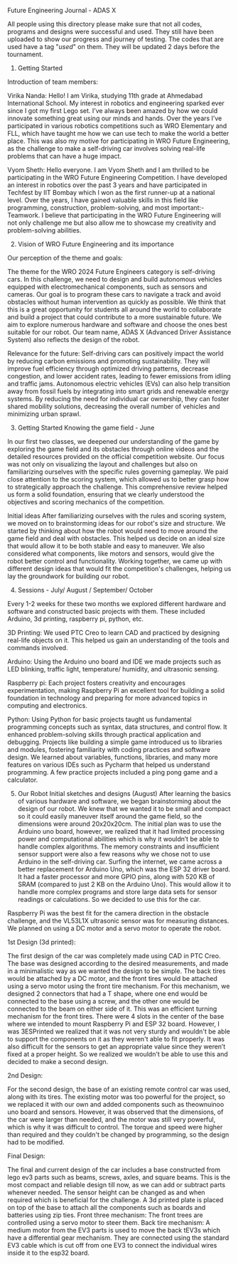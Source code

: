 Future Engineering Journal - ADAS X

All people using this directory please make sure that not all codes, programs and designs were successful and used. They still have been uploaded to show our progress and journey of testing.
The codes that are used have a tag "_used_" on them. They will be updated 2 days before the tournament.



1. Getting Started

Introduction of team members:

Virika Nanda: Hello! I am Virika, studying 11th grade at Ahmedabad International School. My interest in robotics and engineering sparked ever since I got my first Lego set. I’ve always been amazed by how we could innovate something great using our minds and hands. Over the years I’ve participated in various robotics competitions such as WRO Elementary and FLL, which have taught me how we can use tech to make the world a better place. This was also my motive for participating in WRO Future Engineering, as the challenge to make a self-driving car involves solving real-life problems that can have a huge impact.

Vyom Sheth: Hello everyone. I am Vyom Sheth and I am thrilled to be participating in the WRO Future Engineering Competition. I have developed an interest in robotics over the past 3 years and have participated in Techfest by IIT Bombay which I won as the first runner-up at a national level. Over the years, I have gained valuable skills in this field like programming, construction, problem-solving, and most important:- Teamwork. I believe that participating in the WRO Future Engineering will not only challenge me but also allow me to showcase my creativity and problem-solving abilities.


2. Vision of WRO Future Engineering and its importance

Our perception of the theme and goals:

The theme for the WRO 2024 Future Engineers category is self-driving cars. In this challenge, we need to design and build autonomous vehicles equipped with electromechanical components, such as sensors and cameras. Our goal is to program these cars to navigate a track and avoid obstacles without human intervention as quickly as possible. 
We think that this is a great opportunity for students all around the world to collaborate and build a project that could contribute to a more sustainable future. We aim to explore numerous hardware and software and choose the ones best suitable for our robot. Our team name, ADAS X (Advanced Driver Assistance System) also reflects the design of the robot.

Relevance for the future:
Self-driving cars can positively impact the world by reducing carbon emissions and promoting sustainability. They will improve fuel efficiency through optimized driving patterns, decrease congestion, and lower accident rates, leading to fewer emissions from idling and traffic jams. Autonomous electric vehicles (EVs) can also help transition away from fossil fuels by integrating into smart grids and renewable energy systems. By reducing the need for individual car ownership, they can foster shared mobility solutions, decreasing the overall number of vehicles and minimizing urban sprawl.



3. Getting Started
Knowing the game field - June

In our first two classes, we deepened our understanding of the game by exploring the game field and its obstacles through online videos and the detailed resources provided on the official competition website. Our focus was not only on visualizing the layout and challenges but also on familiarizing ourselves with the specific rules governing gameplay. We paid close attention to the scoring system, which allowed us to better grasp how to strategically approach the challenge. This comprehensive review helped us form a solid foundation, ensuring that we clearly understood the objectives and scoring mechanics of the competition.

Initial ideas 
After familiarizing ourselves with the rules and scoring system, we moved on to brainstorming ideas for our robot's size and structure. We started by thinking about how the robot would need to move around the game field and deal with obstacles. This helped us decide on an ideal size that would allow it to be both stable and easy to maneuver. We also considered what components, like motors and sensors, would give the robot better control and functionality. Working together, we came up with different design ideas that would fit the competition's challenges, helping us lay the groundwork for building our robot.



4. Sessions - July/ August / September/ October

Every 1-2 weeks for these two months we explored different hardware and software and constructed basic projects with them. These included Arduino, 3d printing, raspberry pi, python, etc.

3D Printing:
We used PTC Creo to learn CAD and practiced by designing real-life objects on it. This helped us gain an understanding of the tools and commands involved.


Arduino:
Using the Arduino uno board and IDE we made projects such as LED blinking, traffic light, temperature/ humidity, and ultrasonic sensing.  


Raspberry pi:
Each project fosters creativity and encourages experimentation, making Raspberry Pi an excellent tool for building a solid foundation in technology and preparing for more advanced topics in computing and electronics. 


Python:
Using Python for basic projects taught us fundamental programming concepts such as syntax, data structures, and control flow. It enhanced problem-solving skills through practical application and debugging. Projects like building a simple game introduced us to libraries and modules, fostering familiarity with coding practices and software design. We learned about variables, functions, libraries, and many more features on various IDEs such as Pycharm that helped us understand programming. A few practice projects included a ping pong game and a calculator. 


5. Our Robot
Initial sketches and designs (August)
After learning the basics of various hardware and software, we began brainstorming about the design of our robot. We knew that we wanted it to be small and compact so it could easily maneuver itself around the game field, so the dimensions were around 20x20x20cm. 
The initial plan was to use the Arduino uno board, however, we realized that it had limited processing power and computational abilities which is why it wouldn’t be able to handle complex algorithms. The memory constraints and insufficient sensor support were also a few reasons why we chose not to use Arduino in the self-driving car. 
Surfing the internet, we came across a better replacement for Arduino Uno, which was the ESP 32 driver board. It had a faster processor and more GPIO pins, along with 520 KB of SRAM (compared to just 2 KB on the Arduino Uno). This would allow it to handle more complex programs and store large data sets for sensor readings or calculations. So we decided to use this for the car.


Raspberry Pi was the best fit for the camera direction in the obstacle challenge, and the VL53L1X ultrasonic sensor was for measuring distances. We planned on using a DC motor and a servo motor to operate the robot.


1st Design (3d printed):


The first design of the car was completely made using CAD in PTC Creo. The base was designed according to the desired measurements, and made in a minimalistic way as we wanted the design to be simple. The back tires would be attached by a DC motor, and the front tires would be attached using a servo motor using the front tire mechanism. For this mechanism, we designed 2 connectors that had a T shape, where one end would be connected to the base using a screw, and the other one would be connected to the beam on either side of it. This was an efficient turning mechanism for the front tires. There were 4 slots in the center of the base where we intended to mount Raspberry Pi and ESP 32 board.
However, I was 3ESPrinted we realized that it was not very sturdy and wouldn't be able to support the components on it as they weren't able to fit properly. It was also difficult for the sensors to get an appropriate value since they weren’t fixed at a proper height. So we realized we wouldn't be able to use this and decided to make a second design.


2nd Design:


For the second design, the base of an existing remote control car was used, along with its tires. The existing motor was too powerful for the project, so we replaced it with our own and added components such as theownuinoo uno board and sensors. However, it was observed that the dimensions, of the car were larger than needed, and the motor was still very powerful, which is why it was difficult to control. The torque and speed were higher than required and they couldn't be changed by programming, so the design had to be modified. 


Final Design:


The final and current design of the car includes a base constructed from lego ev3 parts such as beams, screws, axles, and square beams. This is the most compact and reliable design till now, as we can add or subtract parts whenever needed. The sensor height can be changed as and when required which is beneficial for the challenge. A 3d printed plate is placed on top of the base to attach all the components such as boards and batteries using zip ties. 
Front three mechanism: The front trees are controlled using a servo motor to steer them. 
Back tire mechanism: A medium motor from the EV3 parts is used to move the back tEV3s which have a differential gear mechanism. They are connected using the standard EV3 cable which is cut off from one EV3 to connect the individual wires inside it to the esp32 board.

